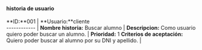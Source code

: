 
#### historia de usuario   
**ID:**001 | **Usuario:**cliente                               
------------ | 
**Nombre historia:** Buscar alumno |
**Descripcion:** Como usuario quiero poder buscar un alumno. |
**Prioridad:** 1
**Criterios de aceptación:** Quiero poder buscar al alumno por su DNI y apellido. |


